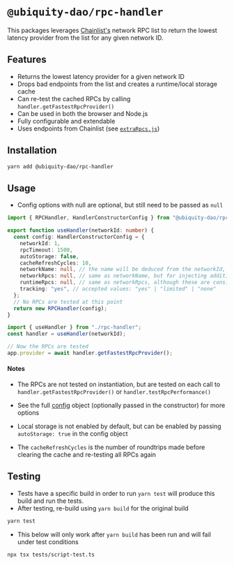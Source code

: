 # `@ubiquity-dao/rpc-handler`

This packages leverages [Chainlist's](https://github.com/DefiLlama/chainlist) network RPC list to return the lowest latency provider from the list for any given network ID.

## Features

- Returns the lowest latency provider for a given network ID
- Drops bad endpoints from the list and creates a runtime/local storage cache
- Can re-test the cached RPCs by calling `handler.getFastestRpcProvider()`
- Can be used in both the browser and Node.js
- Fully configurable and extendable
- Uses endpoints from Chainlist (see [`extraRpcs.js`](https://github.com/DefiLlama/chainlist/blob/main/constants/extraRpcs.js))

## Installation

```bash
yarn add @ubiquity-dao/rpc-handler
```

## Usage

- Config options with null are optional, but still need to be passed as `null`

```typescript
import { RPCHandler, HandlerConstructorConfig } from "@ubiquity-dao/rpc-handler/";

export function useHandler(networkId: number) {
  const config: HandlerConstructorConfig = {
    networkId: 1,
    rpcTimeout: 1500,
    autoStorage: false,
    cacheRefreshCycles: 10,
    networkName: null, // the name will be deduced from the networkId, unless using a custom network
    networkRpcs: null, // same as networkName, but for injecting additional RPCs
    runtimeRpcs: null, // same as networkRpcs, although these are considered error-free
    tracking: "yes", // accepted values: "yes" | "limited" | "none"
  };
  // No RPCs are tested at this point
  return new RPCHandler(config);
}
```

```typescript
import { useHandler } from "./rpc-handler";
const handler = useHandler(networkId);

// Now the RPCs are tested
app.provider = await handler.getFastestRpcProvider();
```

#### Notes

- The RPCs are not tested on instantiation, but are tested on each call to `handler.getFastestRpcProvider()` or `handler.testRpcPerformance()`

- See the full [config](types/handler.ts) object (optionally passed in the constructor) for more options

- Local storage is not enabled by default, but can be enabled by passing `autoStorage: true` in the config object

- The `cacheRefreshCycles` is the number of roundtrips made before clearing the cache and re-testing all RPCs again

## Testing

- Tests have a specific build in order to run `yarn test` will produce this build and run the tests.
- After testing, re-build using `yarn build` for the original build

```bash
yarn test
```

- This below will only work after `yarn build` has been run and will fail under test conditions

```bash
npx tsx tests/script-test.ts
```
